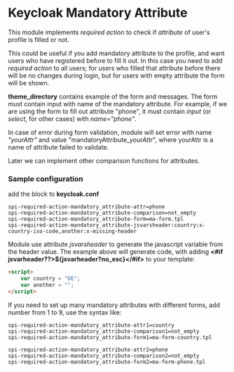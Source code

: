 # Keycloak Mandatory Attribute

This module implements _required action_ to check if _attribute_ of user's profile is filled or not.

This could be useful if you add mandatory attribute to the profile, and want users who have registered before to fill it out. 
In this case you need to add _required action_ to all users; for users who filled that attribute before 
there will be no changes during login, but for users with empty attribute the form will be shown.

**theme_directory** contains example of the form and messages. 
The form must contain input with name of the mandatory attribute. For example, if we are using the form to fill out 
attribute "phone", it must contain *input* (or *select*, for other cases) with *name="phone"*.

In case of error during form validation, module will set error with name *"yourAttr"* and value 
"mandatoryAttribute_*yourAttr*", where yourAttr is a name of attribute failed to validate. 

Later we can implement other comparison functions for attributes.

### Sample configuration
add the block to **keycloak.conf**

```properties
spi-required-action-mandatory_attribute-attr=phone
spi-required-action-mandatory_attribute-comparison=not_empty
spi-required-action-mandatory_attribute-form=ma-form.tpl
spi-required-action-mandatory_attribute-jsvarsheader:country:x-country-iso-code,another:x-missing-header
```

Module use attribute *jsvarsheader* to generate the javascript variable from the header value. 
The example above will generate code, with adding **<#if jsvarheader??>${jsvarheader?no_esc}</#if>** to your template:
```html
<script>
    var country = "DE";
    var another = "";
</script>
```

If you need to set up many mandatory attributes with different forms, add number from 1 to 9, 
use the syntax like:
```properties
spi-required-action-mandatory_attribute-attr1=country
spi-required-action-mandatory_attribute-comparison1=not_empty
spi-required-action-mandatory_attribute-form1=ma-form-country.tpl

spi-required-action-mandatory_attribute-attr2=phone
spi-required-action-mandatory_attribute-comparison2=not_empty
spi-required-action-mandatory_attribute-form2=ma-form-phone.tpl
```